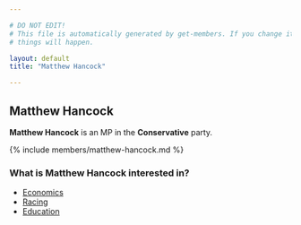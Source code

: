```yaml
---

# DO NOT EDIT!
# This file is automatically generated by get-members. If you change it, bad
# things will happen.

layout: default
title: "Matthew Hancock"

---
```


## Matthew Hancock

**Matthew Hancock** is an MP in the **Conservative** party.

{% include members/matthew-hancock.md %}

### What is Matthew Hancock interested in?


* [Economics](/interests/economics.html)
* [Racing](/interests/racing.html)
* [Education](/interests/education.html)
